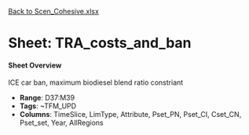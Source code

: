 [Back to Scen_Cohesive.xlsx](README.md)

# Sheet: TRA_costs_and_ban

#### Sheet Overview

ICE car ban, maximum biodiesel blend ratio constriant

- **Range**: D37:M39
- **Tags**: ~TFM_UPD
- **Columns**: TimeSlice, LimType, Attribute, Pset_PN, Pset_CI, Cset_CN, Pset_set, Year, AllRegions

